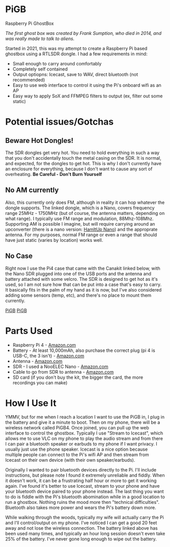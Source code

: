 # PiGB
Raspberry Pi GhostBox

_The first ghost box was created by Frank Sumption, who died in 2014, and was really made to talk to aliens._

Started in 2021, this was my attempt to create a Raspberry Pi based ghostbox using a RTLSDR dongle. I had a few requirements in mind:

* Small enough to carry around comfortably
* Completely self contained
* Output optiopns: Icecast, save to WAV, direct bluetooth (not recommended)
* Easy to use web interface to control it using the Pi's onboard wifi as an AP
* Easy way to apply SoX and FFMPEG filters to output (ex, filter out some static)

# Potential issues/Gotchas

## Beware Hot Dongles!

The SDR dongles get very hot. You need to hold everything in such a way that you don't accidentally touch the metal casing on the SDR. It is normal, and expected, for the dongles to get hot. This is why I don't currently have an enclosure for everything, because I don't want to cause any sort of overheating. **Be Careful - Don't Burn Yourself**

## No AM currently 

Also, this currently only does FM, although in reality it can hop whatever the dongle supports. The linked dongle, which is a Nano, covers frequency range 25MHz - 1750MHz (but of course, the antenna matters, depending on what range). I typically use FM range and modulation, 88Mhz-108Mhz. Supporting AM is possible I imagine, but will require carrying around an upconverter (there is a nano version: [HamItUp Nano](https://www.amazon.com/Ham-Up-Nano-Upconverter-Accessories/dp/B084KL1MXM)) and the approprate antenna. For my purposes, normal FM range or even a range that should have just static (varies by location) works well.

## No Case

Right now I use the Pi4 case that came with the Canakit linked below, with the Nano SDR plugged into one of the USB ports and the antenna and battery attached with some velcro. The SDR is designed to get hot as it's used, so I am not sure how that can be put into a case that's easy to carry. It basically fits in the palm of my hand as it is now, but I've also considered adding some sensors (temp, etc), and there's no place to mount them currently. 

[PiGB](images/IMG_1532.jpeg)
[PiGB](images/IMG_1531.jpeg)

# Parts Used

* Raspberry Pi 4 - [Amazon.com](https://www.amazon.com/CanaKit-Raspberry-8GB-Starter-Kit/dp/B08956GVXN)
* Battery - At least 10,000mAh, also purchase the correct plug (pi 4 is USB-C, the 3 isn't) - [Amazon.com](https://www.amazon.com/gp/product/B0194WDVHI)
* Antenna - [Amazon.com](https://www.amazon.com/gp/product/B07PT76LW4)
* SDR - I used a NooELEC Nano - [Amazon.com](https://www.amazon.com/gp/product/B07XPZMDZV)
* Cable to go from SDR to antenna - [Amazon.com](https://www.amazon.com/gp/product/B00CTJN480)
* SD card (if you don't buy the kit, the bigger the card, the more recordings you can make)
  
# How I Use It

YMMV, but for me when I reach a location I want to use the PiGB in, I plug in the battery and give it a minute to boot. Then on my phone, there will be a wireless network called PiGB4. Once joined, you can pull up the web interface to control the ghostbox. Typically I use "Stream to Icecast", which allows me to use VLC on my phone to play the audio stream and from there I can pair a bluetooth speaker or earbuds to my phone if I want privacy. I usually just use the phone speaker. Icecast is a nice option because multiple people can connect to the Pi's wifi AP and then stream from Icecast on their own device (with their own speaker/earbuds). 

Originally I wanted to pair bluetooth devices directly to the Pi. I'll include instructions, but please note I found it extremely unreliable and fiddly. When it doesn't work, it can be a frustrating half hour or more to get it working again. I've found it's better to use Icecast, stream to your phone and have your bluetooth device paired to your phone instead. The last thing you want to do is fiddle with the Pi's bluetooth abomination while in a good location to run a ghostbox. Nothing ruins the mood more then "technical difficulties". Bluetooth also takes more power and wears the Pi's battery down more. 

While walking through the woods, typically my wife will actually carry the Pi and I'll control/output on my phone. I've noticed I can get a good 20 feet away and not lose the wireless connection. The battery linked above has been used many times, and typically an hour long session doesn't even take 25% of the battery. I've never gone long enough to wipe out the battery. 
